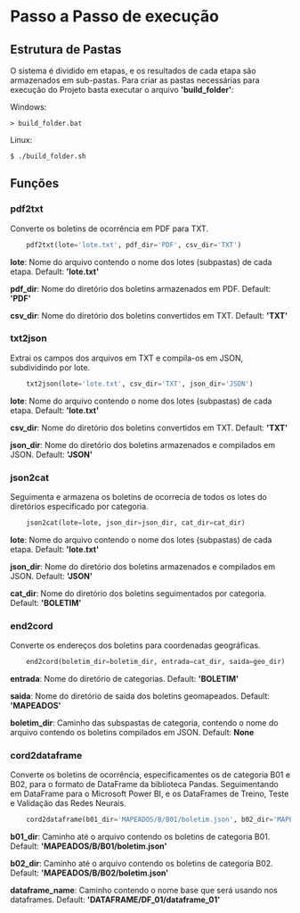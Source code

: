 # Passo a Passo de execução

## Estrutura de Pastas

O sistema é dividido em etapas, e os resultados de cada etapa são armazenados em sub-pastas. Para criar as pastas necessárias para execução do Projeto basta executar o arquivo **'build_folder'**:

Windows:
    
    > build_folder.bat
    
Linux:
    
    $ ./build_folder.sh

## Funções

### pdf2txt
Converte os boletins de ocorrência em PDF para TXT.
```python
    pdf2txt(lote='lote.txt', pdf_dir='PDF', csv_dir='TXT')
```
**lote**: Nome do arquivo contendo o nome dos lotes (subpastas) de cada etapa. Default: **'lote.txt'**

**pdf_dir**: Nome do diretório dos boletins armazenados em PDF. Default: **'PDF'**

**csv_dir**: Nome do diretório dos boletins convertidos em TXT. Default: **'TXT'**


### txt2json
Extrai os campos dos arquivos em TXT e compila-os em JSON, subdividindo por lote.
```python
    txt2json(lote='lote.txt', csv_dir='TXT', json_dir='JSON')
```
**lote**: Nome do arquivo contendo o nome dos lotes (subpastas) de cada etapa. Default: **'lote.txt'**

**csv_dir**: Nome do diretório dos boletins convertidos em TXT. Default: **'TXT'**

**json_dir**: Nome do diretório dos boletins armazenados e compilados em JSON. Default: **'JSON'**


### json2cat
Seguimenta e armazena os boletins de ocorrecia de todos os lotes do diretórios especificado por categoria.
```python
    json2cat(lote=lote, json_dir=json_dir, cat_dir=cat_dir)
```
**lote**: Nome do arquivo contendo o nome dos lotes (subpastas) de cada etapa. Default: **'lote.txt'**

**json_dir**: Nome do diretório dos boletins armazenados e compilados em JSON. Default: **'JSON'**

**cat_dir**: Nome do diretório dos boletins seguimentados por categoria. Default: **'BOLETIM'**


### end2cord
Converte os endereços dos boletins para coordenadas geográficas.
```python
    end2cord(boletim_dir=boletim_dir, entrada=cat_dir, saida=geo_dir)
```
**entrada**: Nome do diretório de categorias. Default: **'BOLETIM'**

**saida**: Nome do diretório de saida dos boletins geomapeados. Default: **'MAPEADOS'**

**boletim_dir**: Caminho das subspastas de categoria, contendo o nome do arquivo contendo os boletins compilados em JSON. Default: **None**

### cord2dataframe
Converte os boletins de ocorrência, especificamentes os de categoria B01 e B02, para o formato de DataFrame da biblioteca Pandas. Seguimentando em DataFrame para o Microsoft Power BI, e os DataFrames de Treino, Teste e Validação das Redes Neurais.
```python
    cord2dataframe(b01_dir='MAPEADOS/B/B01/boletim.json', b02_dir='MAPEADOS/B/B02/boletim.json', dataframe_name = 'DATAFRAME/DF_01/dataframe_01')
```

**b01_dir**: Caminho até o arquivo contendo os boletins de categoria B01. Default: **'MAPEADOS/B/B01/boletim.json'**

**b02_dir**: Caminho até o arquivo contendo os boletins de categoria B02. Default: **'MAPEADOS/B/B02/boletim.json'**

**dataframe_name**: Caminho contendo o nome base que será usando nos dataframes. Default: **'DATAFRAME/DF_01/dataframe_01'**

